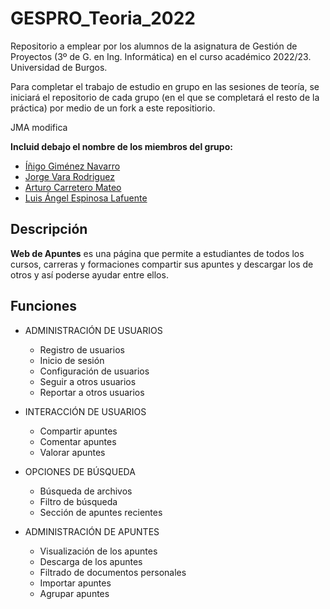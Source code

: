 # GESPRO_Teoria_2022
Repositorio a emplear por los alumnos de la asignatura de Gestión de Proyectos (3º de G. en Ing. Informática) en el curso académico 2022/23. Universidad de Burgos.

Para completar el trabajo de estudio en grupo en las sesiones de teoría, se iniciará el repositorio de cada grupo (en el que se completará el resto de la práctica) por medio de un fork a este repositiorio.


JMA modifica

**Incluid debajo el nombre de los miembros del grupo:**

- [Íñigo Giménez Navarro](https://github.com/InigoGimenezNavarro)  
- [Jorge Vara Rodriguez](https://github.com/Varix2)  
- [Arturo Carretero Mateo](https://github.com/arturoCM99)  
- [Luis Ángel Espinosa Lafuente](https://github.com/fravian99)  

## Descripción
**Web de Apuntes** es una página que permite a estudiantes de todos los cursos, carreras y formaciones compartir sus apuntes y descargar los de otros y así poderse ayudar entre ellos.
## Funciones  
- ADMINISTRACIÓN DE USUARIOS
    - Registro de usuarios 
    - Inicio de sesión  
    - Configuración de usuarios  
    - Seguir a otros usuarios   
    - Reportar a otros usuarios  

- INTERACCIÓN DE USUARIOS
    - Compartir apuntes
    - Comentar apuntes  
    - Valorar apuntes  

- OPCIONES DE BÚSQUEDA
    - Búsqueda de archivos 
    - Filtro de búsqueda
    - Sección de apuntes recientes

- ADMINISTRACIÓN DE APUNTES  
    - Visualización de los apuntes
    - Descarga de los apuntes 
    - Filtrado de documentos personales    
    - Importar apuntes    
    - Agrupar apuntes  
